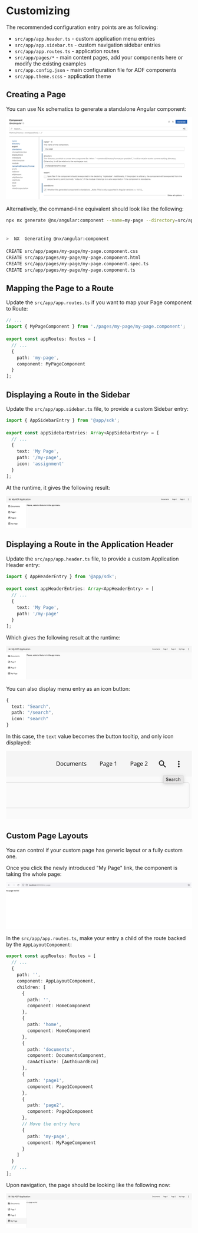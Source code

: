 # Customizing

The recommended configuration entry points are as following:

- `src/app/app.header.ts` - custom application menu entries
- `src/app/app.sidebar.ts` - custom navigation sidebar entries
- `src/app/app.routes.ts` - application routes
- `src/app/pages/*` - main content pages, add your components here or modify the existing examples
- `src/app.config.json` - main configuration file for ADF components
- `src/app.theme.scss` - application theme

## Creating a Page

You can use Nx schematics to generate a standalone Angular component:

![Creating a Page](./images/creating-a-page.png)

Alternatively, the command-line equivalent should look like the following:

```sh
npx nx generate @nx/angular:component --name=my-page --directory=src/app/pages/my-page --standalone=true --nameAndDirectoryFormat=as-provided --no-interactive


>  NX  Generating @nx/angular:component

CREATE src/app/pages/my-page/my-page.component.css
CREATE src/app/pages/my-page/my-page.component.html
CREATE src/app/pages/my-page/my-page.component.spec.ts
CREATE src/app/pages/my-page/my-page.component.ts
```

## Mapping the Page to a Route

Update the `src/app/app.routes.ts` if you want to map your Page component to Route:

```ts
// ...
import { MyPageComponent } from './pages/my-page/my-page.component';

export const appRoutes: Routes = [
  // ...
  {
    path: 'my-page',
    component: MyPageComponent
  }
];
```

## Displaying a Route in the Sidebar

Update the `src/app/app.sidebar.ts` file, to provide a custom Sidebar entry:

```ts
import { AppSidebarEntry } from '@app/sdk';

export const appSidebarEntries: Array<AppSidebarEntry> = [
  // ...
  {
    text: 'My Page',
    path: '/my-page',
    icon: 'assignment'
  }
];
```

At the runtime, it gives the following result:

![Custom Sidebar Entry](./images//custom-sidebar-entry.png)

## Displaying a Route in the Application Header

Update the `src/app/app.header.ts` file, to provide a custom Application Header entry:

```ts
import { AppHeaderEntry } from '@app/sdk';

export const appHeaderEntries: Array<AppHeaderEntry> = [
  // ...
  {
    text: 'My Page',
    path: '/my-page'
  }
];
```

Which gives the following result at the runtime:

![Custom App Menu Entry](./images/custom-app-menu-entry.png)

You can also display menu entry as an icon button:

```ts
{
  text: "Search",
  path: "/search",
  icon: "search"
}
```

In this case, the `text` value becomes the button tooltip, and only icon displayed:

![Header icon button](./images/header-icon-button.png)

## Custom Page Layouts

You can control if your custom page has generic layout or a fully custom one.

Once you click the newly introduced "My Page" link, the component is taking the whole page:

![Route without Layout](./images//route-without-layout.png)

In the `src/app/app.routes.ts`, make your entry a child of the route backed by the `AppLayoutComponent`:

```ts
export const appRoutes: Routes = [
  // ...
  {
    path: '',
    component: AppLayoutComponent,
    children: [
      {
        path: '',
        component: HomeComponent
      },
      {
        path: 'home',
        component: HomeComponent
      },
      {
        path: 'documents',
        component: DocumentsComponent,
        canActivate: [AuthGuardEcm]
      },
      {
        path: 'page1',
        component: Page1Component
      },
      {
        path: 'page2',
        component: Page2Component
      },
      // Move the entry here
      {
        path: 'my-page',
        component: MyPageComponent
      }
    ]
  }
  // ...
];
```

Upon navigation, the page should be looking like the following now:

![Route with the Layout](./images/route-with-layout.png)
